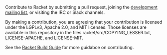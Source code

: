 Contribute to Racket by submitting a pull request, joining the
[development mailing list](https://lists.racket-lang.org), or visiting
the IRC or Slack channels.

By making a contribution, you are agreeing that your contribution is
licensed under the LGPLv3, Apache 2.0, and MIT licenses. Those
licenses are available in this repository in the files
racket/src/COPYING_LESSER.txt, LICENSE-APACHE, and LICENSE-MIT.

See the [Racket Build Guide](../build-guide.md) for more guidabce on
contributing.
